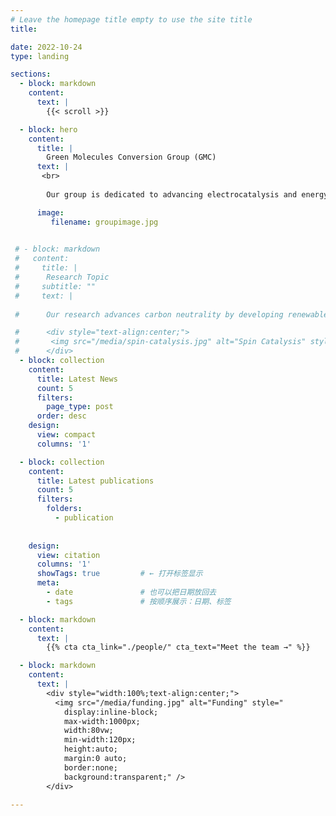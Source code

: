 ```yaml
---
# Leave the homepage title empty to use the site title
title:

date: 2022-10-24
type: landing

sections:
  - block: markdown
    content:
      text: |
        {{< scroll >}}

  - block: hero
    content:
      title: |
        Green Molecules Conversion Group (GMC)
      text: |   
       <br>
        
        Our group is dedicated to advancing electrocatalysis and energy conversion by leveraging external field effects-such as electric and magnetic fields-to boost electrochemical reactions. We focus on developing efficient solutions for green hydrogen production and CO₂ reduction, aiming to contribute to carbon neutrality through innovative field-enhanced catalytic strategies.

      image:
         filename: groupimage.jpg
         

 # - block: markdown
 #   content:
 #     title: |
 #      Research Topic
 #     subtitle: ""
 #     text: |
      
 #      Our research advances carbon neutrality by developing renewable energy-driven photo/electrocatalytic systems that efficiently produce green hydrogen and convert greenhouse gases into valuable chemicals. By engineering field-responsive catalysts and leveraging operando techniques with multiscale simulations, we reveal how external fields optimize catalytic performance at the atomic level. Our work bridges fundamental science and industrial application, accelerating the scale-up of electrolyzers to deliver sustainable, high-rate green hydrogen production.

 #      <div style="text-align:center;">
 #       <img src="/media/spin-catalysis.jpg" alt="Spin Catalysis" style="max-width:600000px;width:100%;border-radius:12px;box-shadow:0 2px 8px #aaa;" />
 #      </div>
  - block: collection
    content:
      title: Latest News
      count: 5
      filters:
        page_type: post
      order: desc
    design:
      view: compact
      columns: '1'

  - block: collection
    content:
      title: Latest publications
      count: 5
      filters:
        folders:
          - publication
        
      
    design:
      view: citation
      columns: '1'
      showTags: true         # ← 打开标签显示
      meta:
        - date               # 也可以把日期放回去
        - tags               # 按顺序展示：日期、标签

  - block: markdown
    content:
      text: |
        {{% cta cta_link="./people/" cta_text="Meet the team →" %}}

  - block: markdown
    content:
      text: |
        <div style="width:100%;text-align:center;">
          <img src="/media/funding.jpg" alt="Funding" style="
            display:inline-block;
            max-width:1000px;
            width:80vw;
            min-width:120px;
            height:auto;
            margin:0 auto;
            border:none;
            background:transparent;" />
        </div>

---
```

